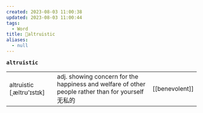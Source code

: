 ```yaml
---
created: 2023-08-03 11:00:38
updated: 2023-08-03 11:00:44
tags:
  - Word
title: 📖altruistic
aliases:
  - null
---
```


<pre><strong>altruistic</strong></pre>
|   |   |   |
|---|---|---|
|altruistic [ˌæltrʊ'ɪstɪk]|adj. showing concern for the happiness and welfare of other people rather than for yourself ⽆私的|[[benevolent]]|